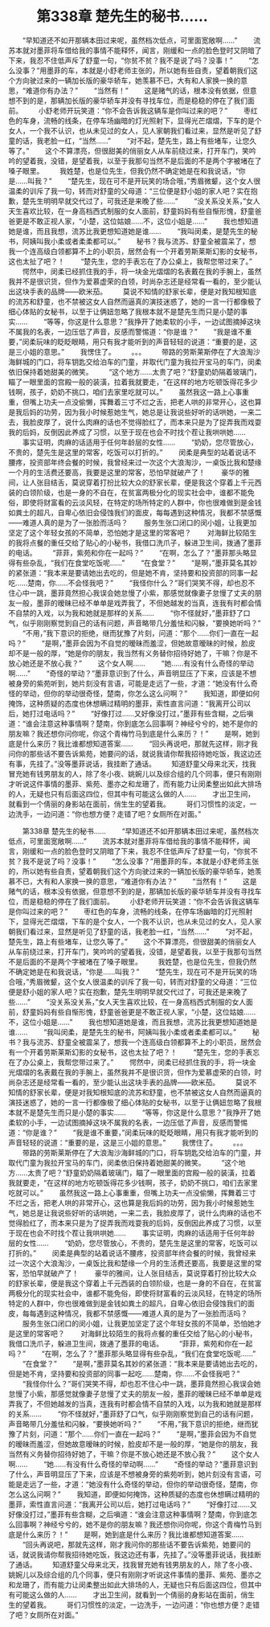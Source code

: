 # 　　第338章 楚先生的秘书……
　　“早知道还不如开那辆本田过来呢，虽然档次低点，可里面宽敞啊……”
　　流苏本就对墨菲将车借给我的事情不能释怀，闻言，刚缓和一点的脸色登时又阴暗了下来，我忍不住低声斥了舒童一句，“你贫不贫？我不是说了吗？没事！”
　　“怎么没事？”用墨菲的车，本就是小舒老师主张的，所以她有些自责，望着朝我们这个方向驶过来的一辆加长版的豪华轿车，她羡慕不已，大有和人家换一换的意思，“难道你有办法？”
　　“当然有！”
　　这是赌气的话，根本没有依据，但意想不到的是，那辆加长版的豪华轿车并没有寻找车位，而是稳稳的停在了我们面前。
　　小舒老师开玩笑道：“你不会告诉我这辆车是你叫过来的吧？”
　　枣红色的车身，流畅的线条，在停车场幽暗的灯光照射下，显得光芒熠熠，下车的是个女人，一个我不认识，也从未见过的女人，见人家朝我们看过来，显然是听见了舒童的话，我老脸一红，“当然……”
　　“对不起，楚先生，路上有些堵车，让您久等了。”
　　这个不算漂亮，但很甜美的俏丽女人从车前绕过来，打开车门，笑吟吟的望着我，没错，是望着我，以至于我那句当然不是后面的不是两个字被堵在了嗓子眼里。
　　我姓楚，也是位先生，但我仍然不确定她是在和我说话，“你是……叫我？”
　　“楚先生，现在可不是开玩笑的场合哦，”秀眉微颦，这个女人很温柔的训斥了我一句，转而对舒童的父母道：“三位便是舒小姐的家人吧？实在抱歉，楚先生明明早就交代过了，可我还是来晚了些……”
　　“没关系没关系，”女人天生喜欢比较，在一身高档西式制服的女人面前，舒童妈妈有些自惭形愧，舒童爸爸更是不敢正视人家，“小楚，这位姑娘……不，这位小姐是……”
　　我也想知道她是谁，而且我想，流苏比我更想知道她是谁……
　　“我叫闵柔，是楚先生的秘书，阿姨叫我小柔或者柔柔都可以。”
　　秘书？我与流苏、舒童全被震呆了，想我一个连高级白领都算不上的小职员，居然会有一个开着劳斯莱斯幻影的女秘书，这也太扯了吧？！
　　“楚先生，您的手表忘在了办公桌上，我帮您带过来了。”
　　愕然中，闵柔已经抓住我的手，将一块金光熠熠的名表戴在我的手腕上，虽然我并不是很识货，但作为爱慕虚荣的白领，时尚杂志还是经常看一看的，至少能认出这块手表的品牌——欧米茄。
　　莫说不知情的舒家长辈，便是对我知根知底的流苏和舒童，也不禁被这女人自然而逼真的演技迷惑了，她的一言一行都像极了细心体贴的女秘书，以至于让俩妞忽略了我根本就不是楚先生而只是小楚的事实……
　　“等等，你这是什么意思？”我挣开了她柔软的小手，一边试图摘掉这块不属我的名表，一边压低了声音，反感而警惕道：“你是谁？”
　　“我是谁不重要，”闵柔玩味的眨眨眼睛，用只有我才能听到的声音轻轻的说道：“重要的是，这是三小姐的意思。”
　　我愣住了。
　　。。。
　　带路的劳斯莱斯停在了大浪淘沙海鲜城的门口，将车钥匙交给泊车的门童，并取代门童为我拉开宝马的车门，闵柔依旧保持着她甜美的微笑。
　　“这个地方……太贵了吧？”舒童奶奶隔着玻璃门，瞄了一眼里面的宫殿一般的装潢，拉着我就要走，“在这样的地方吃顿饭得花多少钱啊，孩子，奶奶不挑口，咱们去家里吃就可以。”
　　虽然我这一路上心事重重，但嘴上功夫一点没偷懒，挥舞着三寸不烂之舌，把老人哄的非常开心，这也算是我后妈的功劳，因为我小时候惹她生气，她总是让我说些好听的话哄她，一来二去，我脸皮厚了，说什么肉麻的话也不觉得脸红了，而本来只是为了捉弄我而戏耍我的后妈，反倒因此养成了习惯，以至于现在也会不时找个茬让我哄哄她……
　　事实证明，肉麻的话适用于任何年龄层的女性……
　　“奶奶，您尽管放心，不贵的，楚先生是这里的常客，吃饭可以打折的。”
　　闵柔是典型的站着说话不腰疼，投资部年终会餐的时候，我曾经来过一次这个大浪淘沙，一桌饭比我和楚缘一个月的生活费还要高，我要是这里的常客，恐怕早就破产了！
　　豪华的雅间，让人张目结舌，莫说穿着打扮比较大众的舒家长辈，便是我这个穿着上千元西装的白领阶级，也是一身的不自在，在贫富两极分化的现实社会中，谁都不能免俗，即使将财富看的云淡风轻，在特定的场所特定的人群中，你也很难做到是金钱如粪土的超凡，自卑心依旧会侵蚀我们的面皮，每每遇到这种情况，我都不禁感慨——难道人真的是为了一张脸而活吗？
　　服务生张口闭口的闵小姐，让我更加坚定了这个年轻女孩的不简单，恐怕她才是这里的常客吧？
　　对海鲜比较陌生的我将点餐的重任交给了贴心的小秘书，我借口洗爪子，躲进卫生间，拨通了墨菲的电话。
　　“菲菲，紫苑和你在一起吗？”
　　“在啊，怎么了？”墨菲那头略显得有些杂乱，“我们在食堂吃饭呢……”
　　“在食堂？”
　　“是啊，”墨菲莫名其妙的紧张道：“我本来是要请她出去吃的，但是她不肯，坚持要和投资部的同事一起吃……楚南，你……不会怪我吧？”
　　“我怪你什么？”哥们哭笑不得，却也忍不住心中一跳，墨菲竟然担心我误会她怠慢了小紫，那感觉就像妻子怠慢了丈夫的朋友一般，墨菲的暧昧已经不单单是戏弄我了，不但她越发的当真，连我有时都会情不自禁的入戏，以为我和她就是那样的关系……
　　“你不怪就好，”墨菲舒了口气，似乎刚刚察觉到自己的话有问题，声音略带几分羞怯和闪躲，“要换她听吗？”
　　“不用，”我下意识的拒绝，继而犹豫了片刻，问道：“那个……你们一直在一起吗？”
　　“是啊，”墨菲会因为不自觉的暧昧而羞涩，但她故意暧昧的时候，脸皮却不是一般的厚，“她是你的朋友，我当然有义务替你招待好她了，干嘛？你是不放心她还是不放心我？”
　　这个女人啊……
　　“她……有没有什么奇怪的举动啊……”
　　“奇怪的举动？”墨菲意识到了什么，声音明显压了下来，应该是不想被身旁的紫苑听到，她片刻没有言语，可能是走远了一些，才道：“她没有什么奇怪的举动，但你的举动很奇怪，楚南，你怎么这么问啊？”
　　我知道，即便如何掩饰，这种质疑的态度也休想瞒过精明的墨菲，索性直言问道：“我离开公司以后，她打过电话吗？”
　　“好像打过……又好像没打过，”墨菲有些含糊，之后嗔道：“谁会注意这种事情啊？楚南，你到底怎么回事啊？神经兮兮的，她不是你的朋友嘛？我还想你问你呢，你这个青梅竹马到底是什么来历？！”
　　是啊，她到底是什么来历？我比谁都想知道答案……
　　“回头再说吧，那就先这样，刚才我问你的那些话不要告诉紫苑，她要问的话，就说我请你帮我招待她吃饭，我这边还有事，先挂了。”没等墨菲说话，我挂断了通话。
　　知道舒童父母来北天，找我冒充她有钱男朋友的人，除了冬小夜、姚婉儿以及综合组的几个同事，便只有刚刚才听说这件事情的墨菲、紫苑、墨亦之和龙珊了，而有能力让闵柔整出如此大排场的人，无疑也只有后面这四位，但其中有可能这么做的人……
　　才出卫生间，就看到一个倩丽的身影站在面前，俏生生的望着我。
　　哥们习惯性的淡定，一边洗手，一边问道：“你也想方便？走错了吧？女厕所在对面。”

　　第338章 楚先生的秘书……
　　“早知道还不如开那辆本田过来呢，虽然档次低点，可里面宽敞啊……”
　　流苏本就对墨菲将车借给我的事情不能释怀，闻言，刚缓和一点的脸色登时又阴暗了下来，我忍不住低声斥了舒童一句，“你贫不贫？我不是说了吗？没事！”
　　“怎么没事？”用墨菲的车，本就是小舒老师主张的，所以她有些自责，望着朝我们这个方向驶过来的一辆加长版的豪华轿车，她羡慕不已，大有和人家换一换的意思，“难道你有办法？”
　　“当然有！”
　　这是赌气的话，根本没有依据，但意想不到的是，那辆加长版的豪华轿车并没有寻找车位，而是稳稳的停在了我们面前。
　　小舒老师开玩笑道：“你不会告诉我这辆车是你叫过来的吧？”
　　枣红色的车身，流畅的线条，在停车场幽暗的灯光照射下，显得光芒熠熠，下车的是个女人，一个我不认识，也从未见过的女人，见人家朝我们看过来，显然是听见了舒童的话，我老脸一红，“当然……”
　　“对不起，楚先生，路上有些堵车，让您久等了。”
　　这个不算漂亮，但很甜美的俏丽女人从车前绕过来，打开车门，笑吟吟的望着我，没错，是望着我，以至于我那句当然不是后面的不是两个字被堵在了嗓子眼里。
　　我姓楚，也是位先生，但我仍然不确定她是在和我说话，“你是……叫我？”
　　“楚先生，现在可不是开玩笑的场合哦，”秀眉微颦，这个女人很温柔的训斥了我一句，转而对舒童的父母道：“三位便是舒小姐的家人吧？实在抱歉，楚先生明明早就交代过了，可我还是来晚了些……”
　　“没关系没关系，”女人天生喜欢比较，在一身高档西式制服的女人面前，舒童妈妈有些自惭形愧，舒童爸爸更是不敢正视人家，“小楚，这位姑娘……不，这位小姐是……”
　　我也想知道她是谁，而且我想，流苏比我更想知道她是谁……
　　“我叫闵柔，是楚先生的秘书，阿姨叫我小柔或者柔柔都可以。”
　　秘书？我与流苏、舒童全被震呆了，想我一个连高级白领都算不上的小职员，居然会有一个开着劳斯莱斯幻影的女秘书，这也太扯了吧？！
　　“楚先生，您的手表忘在了办公桌上，我帮您带过来了。”
　　愕然中，闵柔已经抓住我的手，将一块金光熠熠的名表戴在我的手腕上，虽然我并不是很识货，但作为爱慕虚荣的白领，时尚杂志还是经常看一看的，至少能认出这块手表的品牌——欧米茄。
　　莫说不知情的舒家长辈，便是对我知根知底的流苏和舒童，也不禁被这女人自然而逼真的演技迷惑了，她的一言一行都像极了细心体贴的女秘书，以至于让俩妞忽略了我根本就不是楚先生而只是小楚的事实……
　　“等等，你这是什么意思？”我挣开了她柔软的小手，一边试图摘掉这块不属我的名表，一边压低了声音，反感而警惕道：“你是谁？”
　　“我是谁不重要，”闵柔玩味的眨眨眼睛，用只有我才能听到的声音轻轻的说道：“重要的是，这是三小姐的意思。”
　　我愣住了。
　　。。。
　　带路的劳斯莱斯停在了大浪淘沙海鲜城的门口，将车钥匙交给泊车的门童，并取代门童为我拉开宝马的车门，闵柔依旧保持着她甜美的微笑。
　　“这个地方……太贵了吧？”舒童奶奶隔着玻璃门，瞄了一眼里面的宫殿一般的装潢，拉着我就要走，“在这样的地方吃顿饭得花多少钱啊，孩子，奶奶不挑口，咱们去家里吃就可以。”
　　虽然我这一路上心事重重，但嘴上功夫一点没偷懒，挥舞着三寸不烂之舌，把老人哄的非常开心，这也算是我后妈的功劳，因为我小时候惹她生气，她总是让我说些好听的话哄她，一来二去，我脸皮厚了，说什么肉麻的话也不觉得脸红了，而本来只是为了捉弄我而戏耍我的后妈，反倒因此养成了习惯，以至于现在也会不时找个茬让我哄哄她……
　　事实证明，肉麻的话适用于任何年龄层的女性……
　　“奶奶，您尽管放心，不贵的，楚先生是这里的常客，吃饭可以打折的。”
　　闵柔是典型的站着说话不腰疼，投资部年终会餐的时候，我曾经来过一次这个大浪淘沙，一桌饭比我和楚缘一个月的生活费还要高，我要是这里的常客，恐怕早就破产了！
　　豪华的雅间，让人张目结舌，莫说穿着打扮比较大众的舒家长辈，便是我这个穿着上千元西装的白领阶级，也是一身的不自在，在贫富两极分化的现实社会中，谁都不能免俗，即使将财富看的云淡风轻，在特定的场所特定的人群中，你也很难做到是金钱如粪土的超凡，自卑心依旧会侵蚀我们的面皮，每每遇到这种情况，我都不禁感慨——难道人真的是为了一张脸而活吗？
　　服务生张口闭口的闵小姐，让我更加坚定了这个年轻女孩的不简单，恐怕她才是这里的常客吧？
　　对海鲜比较陌生的我将点餐的重任交给了贴心的小秘书，我借口洗爪子，躲进卫生间，拨通了墨菲的电话。
　　“菲菲，紫苑和你在一起吗？”
　　“在啊，怎么了？”墨菲那头略显得有些杂乱，“我们在食堂吃饭呢……”
　　“在食堂？”
　　“是啊，”墨菲莫名其妙的紧张道：“我本来是要请她出去吃的，但是她不肯，坚持要和投资部的同事一起吃……楚南，你……不会怪我吧？”
　　“我怪你什么？”哥们哭笑不得，却也忍不住心中一跳，墨菲竟然担心我误会她怠慢了小紫，那感觉就像妻子怠慢了丈夫的朋友一般，墨菲的暧昧已经不单单是戏弄我了，不但她越发的当真，连我有时都会情不自禁的入戏，以为我和她就是那样的关系……
　　“你不怪就好，”墨菲舒了口气，似乎刚刚察觉到自己的话有问题，声音略带几分羞怯和闪躲，“要换她听吗？”
　　“不用，”我下意识的拒绝，继而犹豫了片刻，问道：“那个……你们一直在一起吗？”
　　“是啊，”墨菲会因为不自觉的暧昧而羞涩，但她故意暧昧的时候，脸皮却不是一般的厚，“她是你的朋友，我当然有义务替你招待好她了，干嘛？你是不放心她还是不放心我？”
　　这个女人啊……
　　“她……有没有什么奇怪的举动啊……”
　　“奇怪的举动？”墨菲意识到了什么，声音明显压了下来，应该是不想被身旁的紫苑听到，她片刻没有言语，可能是走远了一些，才道：“她没有什么奇怪的举动，但你的举动很奇怪，楚南，你怎么这么问啊？”
　　我知道，即便如何掩饰，这种质疑的态度也休想瞒过精明的墨菲，索性直言问道：“我离开公司以后，她打过电话吗？”
　　“好像打过……又好像没打过，”墨菲有些含糊，之后嗔道：“谁会注意这种事情啊？楚南，你到底怎么回事啊？神经兮兮的，她不是你的朋友嘛？我还想你问你呢，你这个青梅竹马到底是什么来历？！”
　　是啊，她到底是什么来历？我比谁都想知道答案……
　　“回头再说吧，那就先这样，刚才我问你的那些话不要告诉紫苑，她要问的话，就说我请你帮我招待她吃饭，我这边还有事，先挂了。”没等墨菲说话，我挂断了通话。
　　知道舒童父母来北天，找我冒充她有钱男朋友的人，除了冬小夜、姚婉儿以及综合组的几个同事，便只有刚刚才听说这件事情的墨菲、紫苑、墨亦之和龙珊了，而有能力让闵柔整出如此大排场的人，无疑也只有后面这四位，但其中有可能这么做的人……
　　才出卫生间，就看到一个倩丽的身影站在面前，俏生生的望着我。
　　哥们习惯性的淡定，一边洗手，一边问道：“你也想方便？走错了吧？女厕所在对面。”
